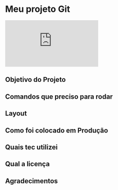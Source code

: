 # Meu projeto Git

![Visualizações](https://img.shields.io/github/search/luanmedeirossilveira/Meu-Git/README.md)

## Objetivo do Projeto

## Comandos que preciso para rodar

## Layout

## Como foi colocado em Produção

## Quais tec utilizei

## Qual a licença

## Agradecimentos
